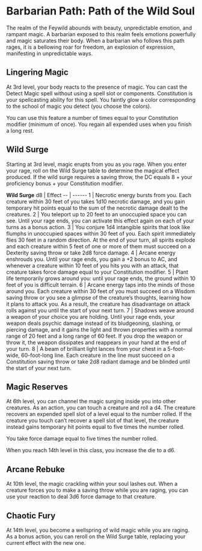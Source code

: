 # Barbarian Path: Path of the Wild Soul
The realm of the Feywild abounds with beauty, unpredictable emotion, and rampant magic. A barbarian exposed to this realm feels emotions powerfully and magic saturates their body. When a barbarian who follows this path rages, it is a bellowing roar for freedom, an explosion of expression, manifesting in unpredictable ways.

## Lingering Magic
At 3rd level, your body reacts to the presence of magic. You can cast the Detect Magic spell without using a spell slot or components. Constitution is your spellcasting ability for this spell. You faintly glow a color corresponding to the school of magic you detect (you choose the colors).

You can use this feature a number of times equal to your Constitution modifier (minimum of once). You regain all expended uses when you finish a long rest.

## Wild Surge
Starting at 3rd level, magic erupts from you as you rage. When you enter your rage, roll on the Wild Surge table to determine the magical effect produced. If the wild surge requires a saving throw, the DC equals 8 + your proficiency bonus + your Constitution modifier.

**Wild Surge**
d8 | Effect
-- | ------
1	| Necrotic energy bursts from you. Each creature within 30 feet of you takes 1d10 necrotic damage, and you gain temporary hit points equal to the sum of the necrotic damage dealt to the creatures.
2	| You teleport up to 20 feet to an unoccupied space you can see. Until your rage ends, you can activate this effect again on each of your turns as a bonus action.
3	| You conjure 1d4 intangible spirits that look like flumphs in unoccupied spaces within 30 feet of you. Each spirit immediately flies 30 feet in a random direction. At the end of your turn, all spirits explode and each creature within 5 feet of one or more of them must succeed on a Dexterity saving throw or take 2d8 force damage.
4	| Arcane energy enshrouds you. Until your rage ends, you gain a +2 bonus to AC, and whenever a creature within 10 feet of you hits you with an attack, that creature takes force damage equal to your Constitution modifier.
5	| Plant life temporarily grows around you: until your rage ends, the ground within 10 feet of you is difficult terrain.
6	| Arcane energy taps into the minds of those around you. Each creature within 30 feet of you must succeed on a Wisdom saving throw or you see a glimpse of the creature’s thoughts, learning how it plans to attack you. As a result, the creature has disadvantage on attack rolls against you until the start of your next turn.
7	| Shadows weave around a weapon of your choice you are holding. Until your rage ends, your weapon deals psychic damage instead of its bludgeoning, slashing, or piercing damage, and it gains the light and thrown properties with a normal range of 20 feet and a long range of 60 feet. If you drop the weapon or throw it, the weapon dissipates and reappears in your hand at the end of your turn.
8	| A beam of brilliant light lances from your chest in a 5-foot-wide, 60-foot-long line. Each creature in the line must succeed on a Constitution saving throw or take 2d8 radiant damage and be blinded until the start of your next turn.

## Magic Reserves
At 6th level, you can channel the magic surging inside you into other creatures. As an action, you can touch a creature and roll a d4. The creature recovers an expended spell slot of a level equal to the number rolled. If the creature you touch can’t recover a spell slot of that level, the creature instead gains temporary hit points equal to five times the number rolled.

You take force damage equal to five times the number rolled.

When you reach 14th level in this class, you increase the die to a d6.

## Arcane Rebuke
At 10th level, the magic crackling within your soul lashes out. When a creature forces you to make a saving throw while you are raging, you can use your reaction to deal 3d6 force damage to that creature.

## Chaotic Fury
At 14th level, you become a wellspring of wild magic while you are raging. As a bonus action, you can reroll on the Wild Surge table, replacing your current effect with the new one.
